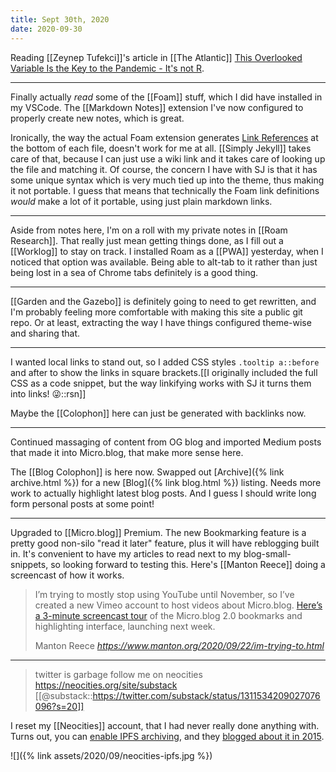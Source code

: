 ```yaml
---
title: Sept 30th, 2020
date: 2020-09-30
---
```


Reading [[Zeynep Tufekci]]'s article in [[The Atlantic]] [This Overlooked Variable Is the Key to the Pandemic - It's not R](https://www.theatlantic.com/health/archive/2020/09/k-overlooked-variable-driving-pandemic/616548/).

---

Finally actually _read_ some of the [[Foam]] stuff, which I did have installed in my VSCode. The [[Markdown Notes]] extension I've now configured to properly create new notes, which is great.

Ironically, the way the actual Foam extension generates [Link References](https://foambubble.github.io/foam/link-reference-definitions) at the bottom of each file, doesn't work for me at all. [[Simply Jekyll]] takes care of that, because I can just use a wiki link and it takes care of looking up the file and matching it. Of course, the concern I have with SJ is that it has some unique syntax which is very much tied up into the theme, thus making it not portable. I guess that means that technically the Foam link definitions *would* make a lot of it portable, using just plain markdown links.

---

Aside from notes here, I'm on a roll with my private notes in [[Roam Research]]. That really just mean getting things done, as I fill out a [[Worklog]] to stay on track. I installed Roam as a [[PWA]] yesterday, when I noticed that option was available. Being able to alt-tab to it rather than just being lost in a sea of Chrome tabs definitely is a good thing.

---

[[Garden and the Gazebo]] is definitely going to need to get rewritten, and I'm probably feeling more comfortable with making this site a public git repo. Or at least, extracting the way I have things configured theme-wise and sharing that.

---

I wanted local links to stand out, so I added CSS styles `.tooltip a::before` and after to show the links in square brackets.[[I originally included the full CSS as a code snippet, but the way linkifying works with SJ it turns them into links! 😜::rsn]] 

Maybe the [[Colophon]] here can just be generated with backlinks now.

---

Continued massaging of content from OG blog and imported Medium posts that made it into Micro.blog, that make more sense here.

The [[Blog Colophon]] is here now. Swapped out [Archive]({% link archive.html %}) for a new [Blog]({% link blog.html %}) listing. Needs more work to actually highlight latest blog posts. And I guess I should write long form personal posts at some point!

---

Upgraded to [[Micro.blog]] Premium. The new Bookmarking feature is a pretty good non-silo "read it later" feature, plus it will have reblogging built in. It's convenient to have my articles to read next to my blog-small-snippets, so looking forward to testing this. Here's [[Manton Reece]] doing a screencast of how it works.

<blockquote class="quoteback" data-title="" data-author="Manton Reece" data-avatar="https://micro.blog/manton/avatar.jpg" cite="https://www.manton.org/2020/09/22/im-trying-to.html"><p>I’m trying to mostly stop using YouTube until November, so I’ve created a new Vimeo account to host videos about Micro.blog. <a href="https://vimeo.com/460615873">Here’s a 3-minute screencast tour</a> of the Micro.blog 2.0 bookmarks and highlighting interface, launching next week.</p>
<footer>Manton Reece <cite><a href="https://www.manton.org/2020/09/22/im-trying-to.html">https://www.manton.org/2020/09/22/im-trying-to.html</a></cite></footer></blockquote><script src="https://micro.blog/quoteback.js"></script>

---

> twitter is garbage follow me on neocities https://neocities.org/site/substack
> [[@substack::https://twitter.com/substack/status/1311534209027076096?s=20]]

I reset my [[Neocities]] account, that I had never really done anything with. Turns out, you can [enable IPFS archiving](https://neocities.org/distributed-web), and they [blogged about it in 2015](https://blog.neocities.org/blog/2015/09/08/its-time-for-the-distributed-web.html).

![]({% link assets/2020/09/neocities-ipfs.jpg %})
